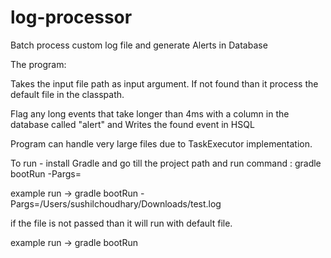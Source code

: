# log-processor
Batch process custom log file and generate Alerts in Database

The program:

Takes the input file path as input argument. If not found than it process the default file in the classpath.

Flag any long events that take longer than 4ms with a column in the database called "alert" and Writes the found event in HSQL

Program can handle very large files due to TaskExecutor implementation.

To run - install Gradle and go till the project path and run command : gradle bootRun -Pargs=<fileName>

example run -> gradle bootRun -Pargs=/Users/sushilchoudhary/Downloads/test.log

if the file is not passed than it will run with default file.

example run -> gradle bootRun